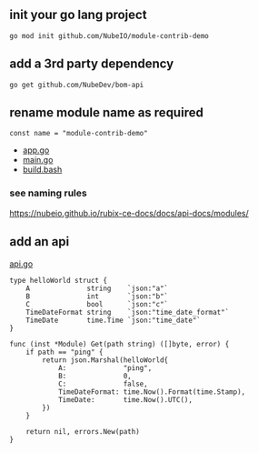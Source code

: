 

## init your go lang project

```
go mod init github.com/NubeIO/module-contrib-demo
```

## add a 3rd party dependency
```
go get github.com/NubeDev/bom-api
```

## rename module name as required

```golang
const name = "module-contrib-demo"
```

* [app.go](pkg/app.go)
* [main.go](main.go)
* [build.bash](build.bash)

### see naming rules
https://nubeio.github.io/rubix-ce-docs/docs/api-docs/modules/


## add an api

[api.go](pkg/api.go)


```golang
type helloWorld struct {
	A              string    `json:"a"`
	B              int       `json:"b"`
	C              bool      `json:"c"`
	TimeDateFormat string    `json:"time_date_format"`
	TimeDate       time.Time `json:"time_date"`
}

func (inst *Module) Get(path string) ([]byte, error) {
	if path == "ping" {
		return json.Marshal(helloWorld{
			A:              "ping",
			B:              0,
			C:              false,
			TimeDateFormat: time.Now().Format(time.Stamp),
			TimeDate:       time.Now().UTC(),
		})
	}
	
	return nil, errors.New(path)
}

```